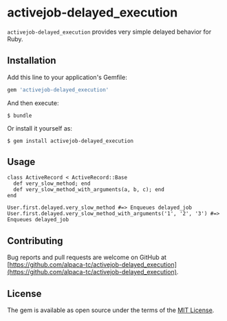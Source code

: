 # activejob-delayed_execution

`activejob-delayed_execution` provides very simple delayed behavior for Ruby.

## Installation

Add this line to your application's Gemfile:

```ruby
gem 'activejob-delayed_execution'
```

And then execute:

    $ bundle

Or install it yourself as:

    $ gem install activejob-delayed_execution

## Usage

```
class ActiveRecord < ActiveRecord::Base
  def very_slow_method; end
  def very_slow_method_with_arguments(a, b, c); end
end

User.first.delayed.very_slow_method #=> Enqueues delayed_job
User.first.delayed.very_slow_method_with_arguments('1', '2', '3') #=> Enqueues delayed_job
```

## Contributing

Bug reports and pull requests are welcome on GitHub at [https://github.com/alpaca-tc/activejob-delayed_execution](https://github.com/alpaca-tc/activejob-delayed_execution). 

## License

The gem is available as open source under the terms of the [MIT License](http://opensource.org/licenses/MIT).
